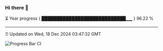 ### Hi there 👋

⏳ Year progress { ████████████████████████████▁▁ } 96.22 %

---

⏰ Updated on Wed, 18 Dec 2024 03:47:32 GMT

![Progress Bar CI](https://github.com/IshwaranRudhara/GIT-ACTION/workflows/Progress%20Bar%20CI/badge.svg)
